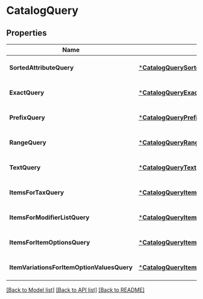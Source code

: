 # CatalogQuery

## Properties
Name | Type | Description | Notes
------------ | ------------- | ------------- | -------------
**SortedAttributeQuery** | [***CatalogQuerySortedAttribute**](CatalogQuerySortedAttribute.md) |  | [optional] [default to null]
**ExactQuery** | [***CatalogQueryExact**](CatalogQueryExact.md) |  | [optional] [default to null]
**PrefixQuery** | [***CatalogQueryPrefix**](CatalogQueryPrefix.md) |  | [optional] [default to null]
**RangeQuery** | [***CatalogQueryRange**](CatalogQueryRange.md) |  | [optional] [default to null]
**TextQuery** | [***CatalogQueryText**](CatalogQueryText.md) |  | [optional] [default to null]
**ItemsForTaxQuery** | [***CatalogQueryItemsForTax**](CatalogQueryItemsForTax.md) |  | [optional] [default to null]
**ItemsForModifierListQuery** | [***CatalogQueryItemsForModifierList**](CatalogQueryItemsForModifierList.md) |  | [optional] [default to null]
**ItemsForItemOptionsQuery** | [***CatalogQueryItemsForItemOptions**](CatalogQueryItemsForItemOptions.md) |  | [optional] [default to null]
**ItemVariationsForItemOptionValuesQuery** | [***CatalogQueryItemVariationsForItemOptionValues**](CatalogQueryItemVariationsForItemOptionValues.md) |  | [optional] [default to null]

[[Back to Model list]](../README.md#documentation-for-models) [[Back to API list]](../README.md#documentation-for-api-endpoints) [[Back to README]](../README.md)

